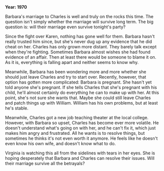 **Year: 1970**

Barbara's marriage to Charles is well and truly on the rocks this time. The question isn't simply whether the marriage will survive long term. The big question is: will their marriage even survive tonight's party?

Since the fight over Karen, nothing has gone well for them. Barbara hasn't really trusted him since, but she's never dug up any evidence that he did cheat on her. Charles has only grown more distant. They barely talk except when they're fighting. Sometimes Barbara almost wishes she had found evidence of an affair. Then at least there would be someone to blame it on. As it is, everything is falling apart and neither seems to know why.

Meanwhile, Barbara has been wondering more and more whether she should just leave Charles and try to start over. Recently, however, that option has gotten more complicated: Barbara is pregnant. She hasn't yet told anyone she's pregnant. If she tells Charles that she's pregnant with his child, he'll almost certainly do everything he can to make up with her. At this point, she's not sure she wants that. Maybe she could still leave Charles and patch things up with William. William has his own problems, but at least he's stable.

Meanwhile, Charles got a new job teaching theater at the local college. However, with Barbara so upset, Charles has become ever more volatile. He doesn't understand what's going on with her, and he can't fix it, which just makes him angry and frustrated. All he wants is to resolve things, but sometimes he thinks it's not even worth it anymore. He feels like he doesn't even know his own wife, and doesn't know what to do.

Virginia is watching this all from the sidelines with tears in her eyes. She is hoping desperately that Barbara and Charles can resolve their issues. Will their marriage survive all the betrayals?


